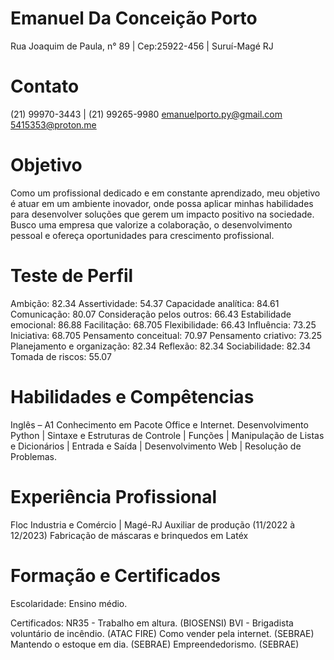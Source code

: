 # Emanuel Da Conceição Porto
Rua Joaquim de Paula, n° 89 | Cep:25922-456 | Suruí-Magé RJ

# Contato
(21) 99970-3443 | (21) 99265-9980
emanuelporto.py@gmail.com
5415353@proton.me

# Objetivo
Como um profissional dedicado e em constante aprendizado, meu objetivo é atuar em um ambiente inovador, onde possa aplicar minhas habilidades para desenvolver soluções que gerem um impacto positivo na sociedade.
Busco uma empresa que valorize a colaboração, o desenvolvimento pessoal e ofereça oportunidades para crescimento profissional.

# Teste de Perfil
Ambição: 82.34
Assertividade: 54.37
Capacidade analítica: 84.61
Comunicação: 80.07
Consideração pelos outros: 66.43
Estabilidade emocional: 86.88
Facilitação: 68.705
Flexibilidade: 66.43
Influência: 73.25
Iniciativa: 68.705
Pensamento conceitual: 70.97
Pensamento criativo: 73.25
Planejamento e organização: 82.34
Reflexão: 82.34
Sociabilidade: 82.34
Tomada de riscos: 55.07

# Habilidades e Compêtencias
Inglês – A1
Conhecimento em Pacote Office e Internet.
Desenvolvimento Python | Sintaxe e Estruturas de Controle | Funções | Manipulação de Listas e Dicionários | Entrada e Saída | Desenvolvimento Web | Resolução de Problemas.

# Experiência Profissional
Floc Industria e Comércio | Magé-RJ
Auxiliar de produção (11/2022 à 12/2023)
Fabricação de máscaras e brinquedos em Latéx

# Formação e Certificados
Escolaridade:
Ensino médio.

Certificados:
NR35 - Trabalho em altura. (BIOSENSI)
BVI - Brigadista voluntário de incêndio. (ATAC FIRE)
Como vender pela internet. (SEBRAE)
Mantendo o estoque em dia. (SEBRAE)
Empreendedorismo. (SEBRAE)
